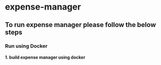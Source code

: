 # expense-manager

## To run expense manager please follow the below steps

### Run using Docker  
  #### 1. build expense manager using docker
        
  
